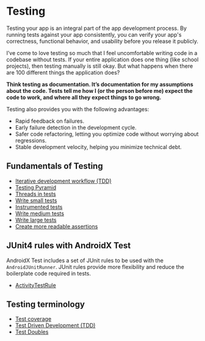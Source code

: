 # Testing

Testing your app is an integral part of the app development process. By running tests against your app consistently, you can verify your app's correctness, functional behavior, and usability before you release it publicly.

I’ve come to love testing so much that I feel uncomfortable writing code in a codebase without tests. If your entire application does one thing (like school projects), then testing manually is still okay. But what happens when there are 100 different things the application does? 

**Think testing as documentation. It’s documentation for my assumptions about the code. Tests tell me how I (or the person before me) expect the code to work, and where all they expect things to go wrong.**

Testing also provides you with the following advantages:

* Rapid feedback on failures.
* Early failure detection in the development cycle.
* Safer code refactoring, letting you optimize code without worrying about regressions.
* Stable development velocity, helping you minimize technical debt.

## Fundamentals of Testing

* [Iterative development workflow (TDD)](testing_fundamentals.md#iterative-development-workflow-(tdd))
* [Testing Pyramid](testing_fundamentals.md#testing-pyramid)
* [Threads in tests](testing_fundamentals.md#threads-in-tests)
* [Write small tests](testing_fundamentals.md#write-small-tests)
* [Instrumented tests](testing_fundamentals.md#instrumented-tests)
* [Write medium tests](testing_fundamentals.md#write-menidum-tests)
* [Write large tests](testing_fundamentals.md#write-large-tests)
* [Create more readable assertions](testing_fundamentals.md#create-more-readable-assertions)


## JUnit4 rules with AndroidX Test

AndroidX Test includes a set of JUnit rules to be used with the `AndroidJUnitRunner`. JUnit rules provide more flexibility and reduce the boilerplate code required in tests.

* [ActivityTestRule](junit_rules_with_androidx_test.md#activitytestrule)


## Testing terminology

* [Test coverage](terminology.md#test-coverage)
* [Test Driven Development (TDD)](terminology.md#test-driven-development-tdd)
* [Test Doubles](terminology.md#test-doubles)
